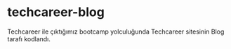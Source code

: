 # techcareer-blog
 Techcareer ile çıktığımız bootcamp yolculuğunda Techcareer sitesinin Blog tarafı kodlandı.
